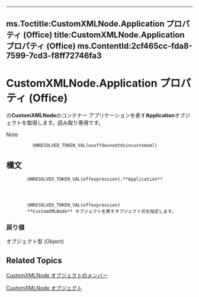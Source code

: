 

---
ms.Toctitle:CustomXMLNode.Application プロパティ (Office)
title:CustomXMLNode.Application プロパティ (Office)
ms.ContentId:2cf465cc-fda8-7599-7cd3-f8ff72746fa3
---
# CustomXMLNode.Application プロパティ (Office)




の**CustomXMLNode**のコンテナー アプリケーションを表す**Application**オブジェクトを取得します。読み取り専用です。

>[!NOTE]
>
              UNRESOLVED_TOKEN_VAL(osoffdevnodtdsincustomxml)
            





## 構文

            UNRESOLVED_TOKEN_VAL(offexpression).**Application**




            UNRESOLVED_TOKEN_VAL(offexpression)
            **CustomXMLNode** オブジェクトを表すオブジェクト式を指定します。

### 戻り値
オブジェクト型 (Object)





## Related Topics

[CustomXMLNode オブジェクトのメンバー](fbf957c8-40b8-2f75-fcc8-db0ed6e18438.md)

[CustomXMLNode オブジェクト](e90213f5-6d62-52d8-3043-2399eaa5aaba.md)




